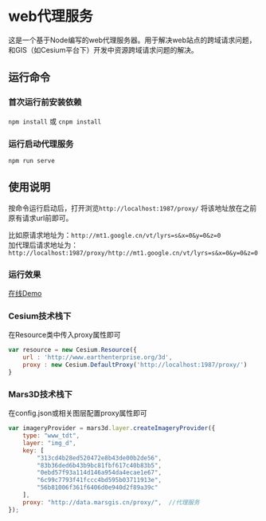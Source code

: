 # web代理服务
  这是一个基于Node编写的web代理服务器。用于解决web站点的跨域请求问题，和GIS（如Cesium平台下）开发中资源跨域请求问题的解决。
 
 
## 运行命令
 
### 首次运行前安装依赖
 `npm install` 或 `cnpm install`
 
### 运行启动代理服务
 `npm run serve` 



## 使用说明
  按命令运行启动后，打开浏览`http://localhost:1987/proxy/` 将该地址放在之前原有请求url前即可。

比如原请求地址为：`http://mt1.google.cn/vt/lyrs=s&x=0&y=0&z=0`  
加代理后请求地址为：`http://localhost:1987/proxy/http://mt1.google.cn/vt/lyrs=s&x=0&y=0&z=0`

### 运行效果 
 [在线Demo](https://data.marsgis.cn/proxy/http://mt1.google.cn/vt/lyrs=s&x=0&y=0&z=0)     

 

### Cesium技术栈下 
 在Resource类中传入proxy属性即可 
```javascript
var resource = new Cesium.Resource({
    url : 'http://www.earthenterprise.org/3d',
    proxy : new Cesium.DefaultProxy('http://localhost:1987/proxy/')
}
```
 

 
### Mars3D技术栈下 
 在config.json或相关图层配置proxy属性即可
```javascript 
var imageryProvider = mars3d.layer.createImageryProvider({
    type: "www_tdt",
    layer: "img_d",
    key: [
        "313cd4b28ed520472e8b43de00b2de56",
        "83b36ded6b43b9bc81fbf617c40b83b5",
        "0ebd57f93a114d146a954da4ecae1e67",
        "6c99c7793f41fccc4bd595b03711913e",
        "56b81006f361f6406d0e940d2f89a39c"
    ],
    proxy: "http://data.marsgis.cn/proxy/",  //代理服务
});
```


  
